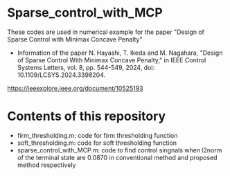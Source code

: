 # Sparse_control_with_MCP
These codes are used in numerical example for the paper "Design of Sparse Control with Minimax Concave Penalty"

- Information of the paper
N. Hayashi, T. Ikeda and M. Nagahara, "Design of Sparse Control With Minimax Concave Penalty," in IEEE Control Systems Letters, vol. 8, pp. 544-549, 2024, doi: 10.1109/LCSYS.2024.3398204.

https://ieeexplore.ieee.org/document/10525193



# Contents of this repository
- firm_thresholding.m: code for firm thresholding function
- soft_thresholding.m: code for soft thresholding function
- sparse_control_with_MCP.m: code to find control singnals when l2norm of the terminal state are 0.0870 in conventional method and proposed method respectively

